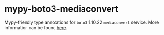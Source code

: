 # mypy-boto3-mediaconvert

Mypy-friendly type annotations for `boto3` 1.10.22 `mediaconvert` service.
More information can be found [here](https://github.com/vemel/mypy_boto3).